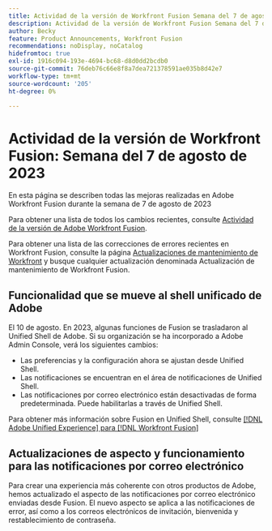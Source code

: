 ```yaml
---
title: Actividad de la versión de Workfront Fusion Semana del 7 de agosto de 2023
description: Actividad de la versión de Workfront Fusion Semana del 7 de agosto de 2023
author: Becky
feature: Product Announcements, Workfront Fusion
recommendations: noDisplay, noCatalog
hidefromtoc: true
exl-id: 1916c094-193e-4694-bc68-d8d0dd2bcdb0
source-git-commit: 76deb76c66e8f8a7dea721378591ae035b8d42e7
workflow-type: tm+mt
source-wordcount: '205'
ht-degree: 0%

---
```


# Actividad de la versión de Workfront Fusion: Semana del 7 de agosto de 2023

En esta página se describen todas las mejoras realizadas en Adobe Workfront Fusion durante la semana de
7 de agosto de 2023

Para obtener una lista de todos los cambios recientes, consulte [Actividad de la versión de Adobe Workfront Fusion](../../../product-announcements/product-releases/fusion-release-activity/fusion-release-activity.md).

Para obtener una lista de las correcciones de errores recientes en Workfront Fusion, consulte la página [Actualizaciones de mantenimiento de Workfront](https://experienceleague.adobe.com/docs/workfront-known-issues/releases/current-updates.html) y busque cualquier actualización denominada Actualización de mantenimiento de Workfront Fusion.

## Funcionalidad que se mueve al shell unificado de Adobe

El 10 de agosto. En 2023, algunas funciones de Fusion se trasladaron al Unified Shell de Adobe. Si su organización se ha incorporado a Adobe Admin Console, verá los siguientes cambios:

* Las preferencias y la configuración ahora se ajustan desde Unified Shell.
* Las notificaciones se encuentran en el área de notificaciones de Unified Shell.
* Las notificaciones por correo electrónico están desactivadas de forma predeterminada. Puede habilitarlas a través de Unified Shell.

Para obtener más información sobre Fusion en Unified Shell, consulte [[!DNL Adobe Unified Experience] para [!DNL Workfront Fusion]](/help/quicksilver/workfront-fusion/fusion-in-admin-console/fusion-unified-experience.md)


## Actualizaciones de aspecto y funcionamiento para las notificaciones por correo electrónico

Para crear una experiencia más coherente con otros productos de Adobe, hemos actualizado el aspecto de las notificaciones por correo electrónico enviadas desde Fusion. El nuevo aspecto se aplica a las notificaciones de error, así como a los correos electrónicos de invitación, bienvenida y restablecimiento de contraseña.
